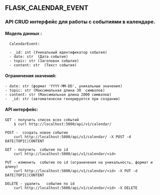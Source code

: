 ## FLASK_CALENDAR_EVENT

### API CRUD интерфейс для работы с событиями в календаре.

#### Модель данных :

      CalendarEvent:

      - _id: int (Уникальный идентификатор события)
      - date: str  (Дата события)
      - topic: str (Заголовок события)
      - content: str  (Текст события)

#### Ограничения значений:
    - date: str (формат 'YYYY-MM-DD', уникальные значения)
    - topic: str (Максимальная длина 30  символов)
    - content: str (Максимальная длина 2000 символов)
    -  _id: str (автоматически генерируется при создании)



#### API  интерфейс:
```
GET - получить список всех событий
    $ curl http://localhost:5000/api/v1/calendar/

POST -  создать новое событие
    curl http://localhost:5000/api/v1/calendar/ -X POST -d DATE|TOPIC|CONTENT

GET - получить  событие по id
    curl http://localhost:5000/api/v1/calendar/<id>

PUT - изменить  событие по id (ограничения на уникальность, формат и длину)
    curl http://localhost:5000/api/v1/calendar/<id> -X PUT -d  DATE|TOPIC|CONTENT

DELETE - удалить   событие по id
    curl http://localhost:5000/api/v1/calendar/<id> -X DELETE




